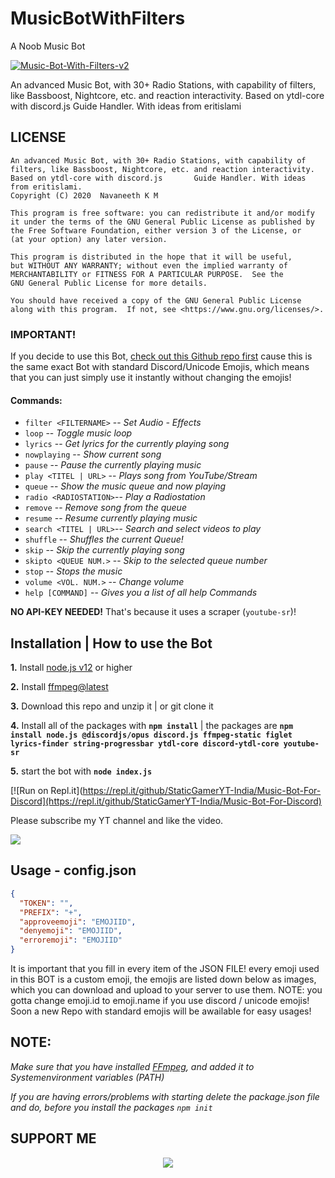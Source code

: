 # MusicBotWithFilters
A Noob Music Bot 

[![Music-Bot-With-Filters-v2](https://github-readme-stats.vercel.app/api/pin/?username=navaneethkm004&repo=Music-Bot-With-Filters-v2&theme=dark)](https://github.com/StaticGamerYT-India/Music-Bot-For-Discord)<br/>

An advanced Music Bot, with 30+ Radio Stations, with capability of filters, like Bassboost, Nightcore, etc. and reaction interactivity. Based on ytdl-core with discord.js Guide Handler. With ideas from eritislami 

## LICENSE
 
    An advanced Music Bot, with 30+ Radio Stations, with capability of filters, like Bassboost, Nightcore, etc. and reaction interactivity. Based on ytdl-core with discord.js       Guide Handler. With ideas from eritislami.
    Copyright (C) 2020  Navaneeth K M

    This program is free software: you can redistribute it and/or modify
    it under the terms of the GNU General Public License as published by
    the Free Software Foundation, either version 3 of the License, or
    (at your option) any later version.

    This program is distributed in the hope that it will be useful,
    but WITHOUT ANY WARRANTY; without even the implied warranty of
    MERCHANTABILITY or FITNESS FOR A PARTICULAR PURPOSE.  See the
    GNU General Public License for more details.

    You should have received a copy of the GNU General Public License
    along with this program.  If not, see <https://www.gnu.org/licenses/>.


### **IMPORTANT!** 

If you decide to use this Bot, [check out this Github repo first](https://github.com/StaticGamerYT-India/Music-Bot-For-Discord) cause this is the same exact Bot with standard Discord/Unicode Emojis, which means that you can just simply use it instantly without changing the emojis!

#### Commands:

- `filter <FILTERNAME>` --    *Set Audio - Effects*
- `loop`                --    *Toggle music loop*
- `lyrics`              --    *Get lyrics for the currently playing song*
- `nowplaying`          --    *Show current song*
- `pause`               --    *Pause the currently playing music*
- `play <TITEL | URL>`  --    *Plays song from YouTube/Stream*
- `queue`               --    *Show the music queue and now playing*
- `radio <RADIOSTATION>`--    *Play a Radiostation*
- `remove`              --    *Remove song from the queue*
- `resume`              --    *Resume currently playing music*
- `search <TITEL | URL>`--    *Search and select videos to play*
- `shuffle`             --    *Shuffles the current Queue!*
- `skip`                --    *Skip the currently playing song*
- `skipto <QUEUE NUM.>` --    *Skip to the selected queue number*
- `stop`                --    *Stops the music*
- `volume <VOL. NUM.>`  --    *Change volume*
- `help [COMMAND]`      --    *Gives you a list of all help Commands*

**NO API-KEY NEEDED!** That's because it uses a scraper (`youtube-sr`)!

## Installation | How to use the Bot

 **1.** Install [node.js v12](https://nodejs.org/api/cli.html#cli_unhandled_rejections_mode) or higher

 **2.** Install [ffmpeg@latest](https://ffmpeg.org) 

 **3.** Download this repo and unzip it    |    or git clone it
 
 **4.** Install all of the packages with **`npm install`**     |  the packages are   **`npm install node.js @discordjs/opus discord.js ffmpeg-static figlet lyrics-finder string-progressbar ytdl-core discord-ytdl-core youtube-sr`**
 
 **5.** start the bot with **`node index.js`**<br/>
 
 [![Run on Repl.it](https://repl.it/github/StaticGamerYT-India/Music-Bot-For-Discord](https://repl.it/github/StaticGamerYT-India/Music-Bot-For-Discord)</br>


Please subscribe my YT channel and like the video.

<a href="https://www.youtube.com/channel/UCSqkMUjNAYX9m15ZMF60ClA?sub_confirmation=1" target="_blank" style="display: inline-block;">
                <img
                    src="https://upload.wikimedia.org/wikipedia/commons/thumb/5/52/YouTube_social_white_circle_(2017).svg/1024px-YouTube_social_white_circle_(2017).svg.png" 
                    align="center"
                />
 </a>




## Usage - config.json

```json
{
  "TOKEN": "",
  "PREFIX": "+",
  "approveemoji": "EMOJIID",
  "denyemoji": "EMOJIID",
  "erroremoji": "EMOJIID"
}
```

It is important that you fill in every item of the JSON FILE! every emoji used in this BOT is a custom emoji, the emojis are listed down below as images, which you can download and upload to your server to use them. NOTE: you gotta change emoji.id to emoji.name if you use discord / unicode emojis! Soon a new Repo with standard emojis will be awailable for easy usages!

## **NOTE:**

*Make sure that you have installed [FFmpeg](https://ffmpeg.org), and added it to Systemenvironment variables (PATH)*

*If you are having errors/problems with starting delete the package.json file and do, before you install the packages `npm init`*

## SUPPORT ME

<div align="center">
            <a href="https://www.youtube.com/channel/UCSqkMUjNAYX9m15ZMF60ClA?sub_confirmation=1" target="_blank" style="display: inline-block;">
                <img
                    src="https://1000logos.net/wp-content/uploads/2017/05/youtube-symbol.jpg" 
                    align="center"
                />
            </a></div>
            
 
